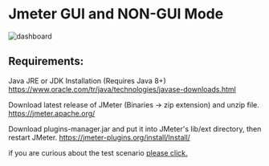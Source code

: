
# Jmeter GUI and NON-GUI Mode

![dashboard](https://i.ibb.co/ZTbTcRb/dashboard.png)

## Requirements:

Java JRE or JDK Installation (Requires Java 8+)
https://www.oracle.com/tr/java/technologies/javase-downloads.html

Download latest release of JMeter (Binaries -> zip extension) and unzip file.
https://jmeter.apache.org/

Download plugins-manager.jar and put it into JMeter's lib/ext directory, then restart JMeter.
https://jmeter-plugins.org/install/Install/

if you are curious about the test scenario [please click.](https://medium.com/@fatihmcicek/jmeter-gui-and-non-gui-mode-9fc1ff3793b2)
